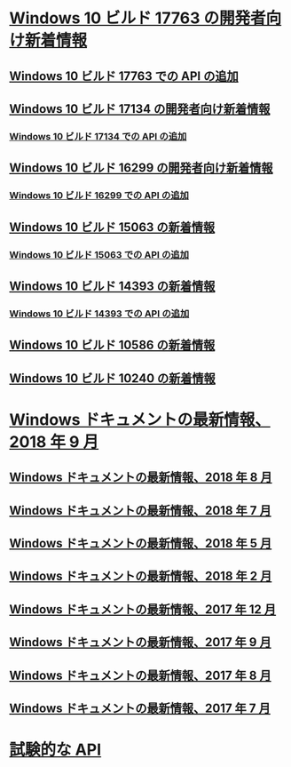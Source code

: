 # [Windows 10 ビルド 17763 の開発者向け新着情報](../whats-new/windows-10-build-17763.md)
## [Windows 10 ビルド 17763 での API の追加](../whats-new/windows-10-build-17763-api-diff.md)
## [Windows 10 ビルド 17134 の開発者向け新着情報](../whats-new/windows-10-build-17134.md)
### [Windows 10 ビルド 17134 での API の追加](../whats-new/windows-10-build-17134-api-diff.md)
## [Windows 10 ビルド 16299 の開発者向け新着情報](../whats-new/windows-10-build-16299.md)
### [Windows 10 ビルド 16299 での API の追加](../whats-new/windows-10-build-16299-api-diff.md)
## [Windows 10 ビルド 15063 の新着情報](../whats-new/windows-10-build-15063.md)
### [Windows 10 ビルド 15063 での API の追加](../whats-new/windows-10-build-15063-api-diff.md)
## [Windows 10 ビルド 14393 の新着情報](../whats-new/windows-10-build-14393.md)
### [Windows 10 ビルド 14393 での API の追加](../whats-new/windows-10-build-14393-api-diff.md)
## [Windows 10 ビルド 10586 の新着情報](../whats-new/windows-10-build-10586.md)
## [Windows 10 ビルド 10240 の新着情報](../whats-new/windows-10-build-10240.md)
# [Windows ドキュメントの最新情報、2018 年 9 月](../whats-new/windows-docs-september-2018.md)
## [Windows ドキュメントの最新情報、2018 年 8 月](../whats-new/windows-docs-august-2018.md)
## [Windows ドキュメントの最新情報、2018 年 7 月](../whats-new/windows-docs-july-2018.md)
## [Windows ドキュメントの最新情報、2018 年 5 月](../whats-new/windows-docs-may-2018.md)
## [Windows ドキュメントの最新情報、2018 年 2 月](../whats-new/windows-docs-february-2018.md)
## [Windows ドキュメントの最新情報、2017 年 12 月](../whats-new/windows-docs-december-2017.md)
## [Windows ドキュメントの最新情報、2017 年 9 月](../whats-new/windows-docs-september-2017.md)
## [Windows ドキュメントの最新情報、2017 年 8 月](../whats-new/windows-docs-august-2017.md)
## [Windows ドキュメントの最新情報、2017 年 7 月](../whats-new/windows-docs-july-2017.md)
# [試験的な API](../whats-new/experimental-apis.md)